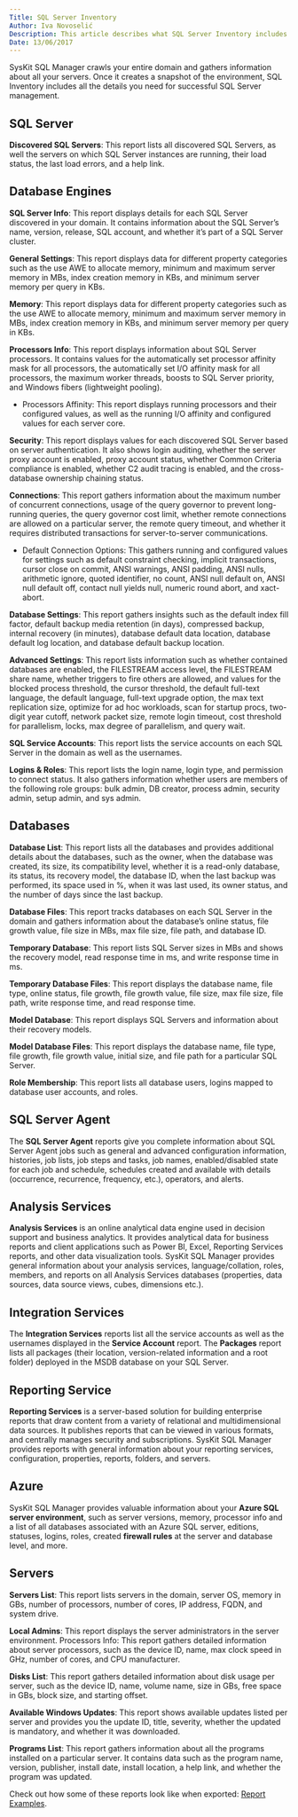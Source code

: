 ```yaml
---
Title: SQL Server Inventory
Author: Iva Novoselić
Description: This article describes what SQL Server Inventory includes.
Date: 13/06/2017
---
```


SysKit SQL Manager crawls your entire domain and gathers information about all your servers. Once it creates a snapshot of the environment, SQL Inventory includes all the details you need for successful SQL Server management.

## SQL Server

__Discovered SQL Servers__: This report lists all discovered SQL Servers, as well the servers on which SQL Server instances are running, their load status, the last load errors, and a help link.

## Database Engines

__SQL Server Info__: This report displays details for each SQL Server discovered in your domain. It contains information about the SQL Server’s name, version, release, SQL account, and whether it’s part of a SQL Server cluster.

__General Settings__: This report displays data for different property categories such as the use AWE to allocate memory, minimum and maximum server memory in MBs, index creation memory in KBs, and minimum server memory per query in KBs.

__Memory__: This report displays data for different property categories such as the use AWE to allocate memory, minimum and maximum server memory in MBs, index creation memory in KBs, and minimum server memory per query in KBs.

__Processors Info__: This report displays information about SQL Server processors. It contains values for the automatically set processor affinity mask for all processors, the automatically set I/O affinity mask for all processors, the maximum worker threads, boosts to SQL Server priority, and Windows fibers (lightweight pooling).
  * Processors Affinity: This report displays running processors and their configured values, as well as the running I/O affinity and configured values for each server core.

__Security__: This report displays values for each discovered SQL Server based on server authentication. It also shows login auditing, whether the server proxy account is enabled, proxy account status, whether Common Criteria compliance is enabled, whether C2 audit tracing is enabled, and the cross-database ownership chaining status.

__Connections__: This report gathers information about the maximum number of concurrent connections, usage of the query governor to prevent long-running queries, the query governor cost limit, whether remote connections are allowed on a particular server, the remote query timeout, and whether it requires distributed transactions for server-to-server communications.
  * Default Connection Options: This gathers running and configured values for settings such as default constraint checking, implicit transactions, cursor close on commit, ANSI warnings, ANSI padding, ANSI nulls, arithmetic ignore, quoted identifier, no count, ANSI null default on, ANSI null default off, contact null yields null, numeric round abort, and xact-abort.

__Database Settings__: This report gathers insights such as the default index fill factor, default backup media retention (in days), compressed backup, internal recovery (in minutes), database default data location, database default log location, and database default backup location.

__Advanced Settings__: This report lists information such as whether contained databases are enabled, the FILESTREAM access level, the FILESTREAM share name, whether triggers to fire others are allowed, and values for the blocked process threshold, the cursor threshold, the default full-text language, the default language, full-text upgrade option, the max text replication size, optimize for ad hoc workloads, scan for startup procs, two-digit year cutoff, network packet size, remote login timeout, cost threshold for parallelism, locks, max degree of parallelism, and query wait.

__SQL Service Accounts__: This report lists the service accounts on each SQL Server in the domain as well as the usernames.

__Logins & Roles__: This report lists the login name, login type, and permission to connect status. It also gathers information whether users are members of the following role groups: bulk admin, DB creator, process admin, security admin, setup admin, and sys admin.

## Databases

__Database List__: This report lists all the databases and provides additional details about the databases, such as the owner, when the database was created, its size, its compatibility level, whether it is a read-only database, its status, its recovery model, the database ID, when the last backup was performed, its space used in %, when it was last used, its owner status, and the number of days since the last backup.

__Database Files__: This report tracks databases on each SQL Server in the domain and gathers information about the database’s online status, file growth value, file size in MBs, max file size, file path, and database ID.

__Temporary Database__: This report lists SQL Server sizes in MBs and shows the recovery model, read response time in ms, and write response time in ms.

__Temporary Database Files__: This report displays the database name, file type, online status, file growth, file growth value, file size, max file size, file path, write response time, and read response time.

__Model Database__: This report displays SQL Servers and information about their recovery models.

__Model Database Files__: This report displays the database name, file type, file growth, file growth value, initial size, and file path for a particular SQL Server.

__Role Membership__: This report lists all database users, logins mapped to database user accounts, and roles.

## SQL Server Agent

The __SQL Server Agent__ reports give you complete information about SQL Server Agent jobs such as general and advanced configuration information, histories, job lists, job steps and tasks, job names, enabled/disabled state for each job and schedule, schedules created and available with details (occurrence, recurrence, frequency, etc.), operators, and alerts.

## Analysis Services

__Analysis Services__ is an online analytical data engine used in decision support and business analytics. It provides analytical data for business reports and client applications such as Power BI, Excel, Reporting Services reports, and other data visualization tools. SysKit SQL Manager provides general information about your analysis services, language/collation, roles, members, and reports on all Analysis Services databases (properties, data sources, data source views, cubes, dimensions etc.).

## Integration Services

The __Integration Services__ reports list all the service accounts as well as the usernames displayed in the __Service Account__ report. The __Packages__ report lists all packages (their location, version-related information and a root folder) deployed in the MSDB database on your SQL Server.

## Reporting Service

__Reporting Services__ is a server-based solution for building enterprise reports that draw content from a variety of relational and multidimensional data sources. It publishes reports that can be viewed in various formats, and centrally manages security and subscriptions. SysKit SQL Manager provides reports with general information about your reporting services, configuration, properties, reports, folders, and servers.

## Azure

SysKit SQL Manager provides valuable information about your __Azure SQL server environment__, such as server versions, memory, processor info and a list of all databases associated with an Azure SQL server, editions, statuses, logins, roles, created __firewall rules__ at the server and database level, and more.

## Servers

__Servers List__: This report lists servers in the domain, server OS, memory in GBs, number of processors, number of cores, IP address, FQDN, and system drive.

__Local Admins__: This report displays the server administrators in the server environment.
Processors Info: This report gathers detailed information about server processors, such as the device ID, name, max clock speed in GHz, number of cores, and CPU manufacturer.

__Disks List__: This report gathers detailed information about disk usage per server, such as the device ID, name, volume name, size in GBs, free space in GBs, block size, and starting offset.

__Available Windows Updates__: This report shows available updates listed per server and provides you the update ID, title, severity, whether the updated is mandatory, and whether it was downloaded.

__Programs List__: This report gathers information about all the programs installed on a particular server. It contains data such as the program name, version, publisher, install date, install location, a help link, and whether the program was updated.

Check out how some of these reports look like when exported: [Report Examples](https://www.sqldockit.com/resources/report-examples/).
